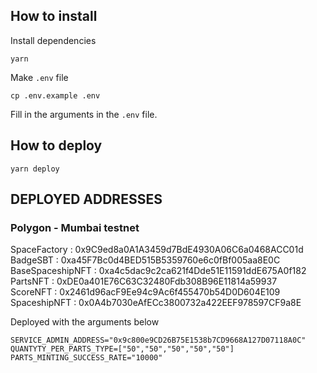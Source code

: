 
## How to install
Install dependencies
```
yarn
```
Make `.env` file
```
cp .env.example .env
```
Fill in the arguments in the `.env` file. 

## How to deploy
```
yarn deploy
```

## DEPLOYED ADDRESSES

### Polygon - Mumbai testnet

SpaceFactory : 0x9C9ed8a0A1A3459d7BdE4930A06C6a0468ACC01d  
BadgeSBT : 0xa45F7Bc0d4BED515B5359760e6c0fBf005aa8E0C  
BaseSpaceshipNFT : 0xa4c5dac9c2ca621f4Dde51E11591ddE675A0f182  
PartsNFT : 0xDE0a401E76C63C32480Fdb308B96E11814a59937  
ScoreNFT : 0x2461d96acF9Ee94c9Ac6f455470b54D0D604E109  
SpaceshipNFT : 0x0A4b7030eAfECc3800732a422EEF978597CF9a8E  

Deployed with the arguments below
```
SERVICE_ADMIN_ADDRESS="0x9c800e9CD26B75E1538b7CD9668A127D07118A0C"
QUANTYTY_PER_PARTS_TYPE=["50","50","50","50","50"]
PARTS_MINTING_SUCCESS_RATE="10000"
```